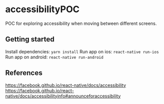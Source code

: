 # accessibilityPOC

POC for exploring accessibility when moving between different screens.

## Getting started

Install dependencies: `yarn install`
Run app on ios: `react-native run-ios`
Run app on android: `react-native run-android`

## References

https://facebook.github.io/react-native/docs/accessibility
https://facebook.github.io/react-native/docs/accessibilityinfo#announceforaccessibility
